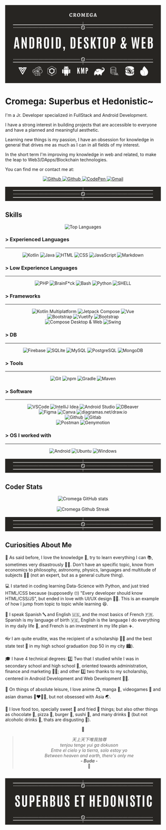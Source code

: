 <div align="center">
  <img src="https://github.com/cromega08/Cromega08/blob/main/imgs/Cromega_Banner.png?raw=true" alt="Cromega Banner"/>
</div>

# Cromega: Superbus et Hedonistic~

I'm a Jr. Developer specialized in FullStack and Android Development.

I have a strong interest in building projects that are accessible to everyone and have a planned and meaningful aesthetic.

Learning new things is my passion, I have an obsession for knowledge in general that drives me as much as I can in all fields of my interest.

In the short term I'm improving my knowledge in web and related, to make the leap to Web3/DApps/Blockchain technologies.

You can find me or contact me at:

<div align="center">
  <a href="https://www.github.com/cromega08" target="_blank" rel="noreferrer">
    <img src="https://img.shields.io/badge/-Github-720404?logo=github&logoColor=000000&color=FFFFFF&labelColor=FFFFFF&style=for-the-badge&logoWidth=50" alt="Github">
  </a>
  <a href="https://www.linkedin.com/in/crjrg/" target="_blank" rel="noreferrer">
    <img src="https://img.shields.io/badge/-LinkedIn-720404?logo=linkedin&logoColor=000000&color=FFFFFF&labelColor=FFFFFF&style=for-the-badge&logoWidth=50" alt="Github">
  </a>
  <a href="https://www.codepen.io/cromega08" target="_blank" rel="noreferrer">
    <img src="https://img.shields.io/badge/-CodePen-720404?logo=codepen&logoColor=000000&color=FFFFFF&labelColor=FFFFFF&style=for-the-badge&logoWidth=50" alt="CodePen">
  </a>
  <a href="mailto:cr.jrg08@gmail.com" target="_blank" rel="noreferrer">
    <img src="https://img.shields.io/badge/-cr.jrg08@gmail.com-720404?logo=gmail&logoColor=000000&color=FFFFFF&labelColor=FFFFFF&style=for-the-badge&logoWidth=50" alt="Gmail">
  </a>
</div>

</br>

<div align="center">
  <img src="https://github.com/cromega08/Cromega08/blob/main/imgs/breakpoint.png?raw=true" alt="Breakpoint"/>
</div>

## Skills

<div align="center">
      <img src="https://github-readme-stats.vercel.app/api/top-langs/?username=cromega08&theme=dark&show_icons=true&hide_border=false&layout=compact" alt="Top Languages">
</div>

### > Experienced Languages 
---

<div align="center">
  <img src="https://img.shields.io/badge/-Kotlin-720404?logo=kotlin&logoColor=000000&color=FFFFFF&labelColor=FFFFFF&style=for-the-badge&logoWidth=50" alt="Kotlin">
  <img src="https://img.shields.io/badge/-Java-720404?logo=openjdk&logoColor=000000&color=FFFFFF&labelColor=FFFFFF&style=for-the-badge&logoWidth=50" alt="Java">
  <img src="https://img.shields.io/badge/-HTML-720404?logo=html5&logoColor=000000&color=FFFFFF&labelColor=FFFFFF&style=for-the-badge&logoWidth=50" alt="HTML">
  <img src="https://img.shields.io/badge/-CSS-720404?logo=css3&logoColor=000000&color=FFFFFF&labelColor=FFFFFF&style=for-the-badge&logoWidth=50" alt="CSS">
  <img src="https://img.shields.io/badge/-JavaScript-720404?logo=javascript&logoColor=000000&color=FFFFFF&labelColor=FFFFFF&style=for-the-badge&logoWidth=50" alt="JavaScript">
  <img src="https://img.shields.io/badge/-Markdown-720404?logo=markdown&logoColor=000000&color=FFFFFF&labelColor=FFFFFF&style=for-the-badge&logoWidth=50" alt="Markdown">
</div>

### > Low Experience Languages
---

<div align="center">
  <img src="https://img.shields.io/badge/-PHP-720404?logo=php&logoColor=000000&color=FFFFFF&labelColor=FFFFFF&style=for-the-badge&logoWidth=50" alt="PHP">
  <img src="https://img.shields.io/badge/-BrainF*ck-720404?logo=brainfuck&logoColor=000000&color=FFFFFF&labelColor=FFFFFF&style=for-the-badge&logoWidth=50" alt="BrainF*ck">
  <img src="https://img.shields.io/badge/-Bash-720404?logo=gnubash&logoColor=000000&color=FFFFFF&labelColor=FFFFFF&style=for-the-badge&logoWidth=50" alt="Bash">
  <img src="https://img.shields.io/badge/-Python-720404?logo=python&logoColor=000000&color=FFFFFF&labelColor=FFFFFF&style=for-the-badge&logoWidth=50" alt="Python">
  <img src="https://img.shields.io/badge/-SHELL-720404?style=for-the-badge&logoColor=000000&color=FFFFFF&labelColor=FFFFFF&logoWidth=50" alt="SHELL">
</div>

### > Frameworks
---

<div align="center">
  <img src="https://img.shields.io/badge/-Kotlin Multiplatform-720404?logo=kotlin&logoColor=000000&color=FFFFFF&labelColor=FFFFFF&style=for-the-badge&logoWidth=50" alt="Kotlin Multiplatform">
  <img src="https://img.shields.io/badge/-Jetpack Compose-720404?logo=jetpackcompose&logoColor=000000&color=FFFFFF&labelColor=FFFFFF&style=for-the-badge&logoWidth=50" alt="Jetpack Compose">
  <img src="https://img.shields.io/badge/-Vue-720404?logo=vue.js&logoColor=000000&color=FFFFFF&labelColor=FFFFFF&style=for-the-badge&logoWidth=50" alt="Vue">
  </br>
  <img src="https://img.shields.io/badge/-Material Design-720404?logo=materialdesign&&logoColor=000000&color=FFFFFF&labelColor=FFFFFF&style=for-the-badge&logoWidth=50" alt="Bootstrap">
  <img src="https://img.shields.io/badge/-Vuetify-720404?logo=vuetify&logoColor=000000&color=FFFFFF&labelColor=FFFFFF&style=for-the-badge&logoWidth=50" alt="Vuetify">
  <img src="https://img.shields.io/badge/-Bootstrap-720404?logo=bootstrap&logoColor=000000&color=FFFFFF&labelColor=FFFFFF&style=for-the-badge&logoWidth=50" alt="Bootstrap">
  </br>
  <img src="https://img.shields.io/badge/-Compose Desktop & Web-720404?logo=jetpackcompose&logoColor=000000&color=FFFFFF&labelColor=FFFFFF&style=for-the-badge&logoWidth=50" alt="Compose Desktop & Web">
  <img src="https://img.shields.io/badge/-Swing-720404?logo=openjdk&logoColor=000000&color=FFFFFF&labelColor=FFFFFF&style=for-the-badge&logoWidth=50" alt="Swing">
</div>

### > DB
---

<div align="center">
  <img src="https://img.shields.io/badge/-Firebase-720404?logo=firebase&logoColor=000000&color=FFFFFF&labelColor=FFFFFF&style=for-the-badge&logoWidth=50" alt="Firebase">
  <img src="https://img.shields.io/badge/-SQLite-720404?logo=sqlite&logoColor=000000&color=FFFFFF&labelColor=FFFFFF&style=for-the-badge&logoWidth=50" alt="SQLite">
  <img src="https://img.shields.io/badge/-MySQL-720404?logo=mysql&logoColor=000000&color=FFFFFF&labelColor=FFFFFF&style=for-the-badge&logoWidth=50" alt="MySQL">
  <img src="https://img.shields.io/badge/-PostgreSQL-720404?logo=postgresql&logoColor=000000&color=FFFFFF&labelColor=FFFFFF&style=for-the-badge&logoWidth=50" alt="PostgreSQL">
  <img src="https://img.shields.io/badge/-MongoDB-720404?logo=mongodb&logoColor=000000&color=FFFFFF&labelColor=FFFFFF&style=for-the-badge&logoWidth=50" alt="MongoDB">
</div>

### > Tools
---

<div align="center">
  <img src="https://img.shields.io/badge/-Git-720404?logo=git&logoColor=000000&color=FFFFFF&labelColor=FFFFFF&style=for-the-badge&logoWidth=50" alt="Git">
  <img src="https://img.shields.io/badge/-npm-720404?logo=npm&logoColor=000000&color=FFFFFF&labelColor=FFFFFF&style=for-the-badge&logoWidth=50" alt="npm">
  <img src="https://img.shields.io/badge/-Gradle-720404?logo=gradle&logoColor=000000&color=FFFFFF&labelColor=FFFFFF&style=for-the-badge&logoWidth=50" alt="Gradle">
  <img src="https://img.shields.io/badge/-Maven-720404?logo=apache maven&logoColor=000000&color=FFFFFF&labelColor=FFFFFF&style=for-the-badge&logoWidth=50" alt="Maven">
</div>

### > Software
---

<div align="center">
  <img src="https://img.shields.io/badge/-VSCode-720404?logo=visual studio code&logoColor=000000&color=FFFFFF&labelColor=FFFFFF&style=for-the-badge&logoWidth=50" alt="VSCode">
  <img src="https://img.shields.io/badge/-IntelliJ Idea-720404?logo=intellij idea&logoColor=000000&color=FFFFFF&labelColor=FFFFFF&style=for-the-badge&logoWidth=50" alt="IntelliJ Idea">
  <img src="https://img.shields.io/badge/-Android Studio-720404?logo=android studio&logoColor=000000&color=FFFFFF&labelColor=FFFFFF&style=for-the-badge&logoWidth=50" alt="Android Studio">
  <img src="https://img.shields.io/badge/-DBeaver-720404?logo=dbeavercode&logoColor=000000&color=FFFFFF&labelColor=FFFFFF&style=for-the-badge&logoWidth=50" alt="DBeaver">
  <br/>
  <img src="https://img.shields.io/badge/-Figma-720404?logo=figma&logoColor=000000&color=FFFFFF&labelColor=FFFFFF&style=for-the-badge&logoWidth=50" alt="Figma">
  <img src="https://img.shields.io/badge/-Canva-720404?logo=canva&logoColor=000000&color=FFFFFF&labelColor=FFFFFF&style=for-the-badge&logoWidth=50" alt="Canva">
  <img src="https://img.shields.io/badge/-diagrams.net/draw.io-720404?logo=diagrams.net&logoColor=000000&color=FFFFFF&labelColor=FFFFFF&style=for-the-badge&logoWidth=50" alt="diagramas.net/draw.io">
  <br/>
  <img src="https://img.shields.io/badge/-Github-720404?logo=github&logoColor=000000&color=FFFFFF&labelColor=FFFFFF&style=for-the-badge&logoWidth=50" alt="Github">
  <img src="https://img.shields.io/badge/-Gitlab-720404?logo=gitlab&logoColor=000000&color=FFFFFF&labelColor=FFFFFF&style=for-the-badge&logoWidth=50" alt="Gitlab">
  <br/>
  <img src="https://img.shields.io/badge/-Postman-720404?logo=postman&logoColor=000000&color=FFFFFF&labelColor=FFFFFF&style=for-the-badge&logoWidth=50" alt="Postman">
  <img src="https://img.shields.io/badge/-Genymotion-720404?logo=dbeavercode&logoColor=000000&color=FFFFFF&labelColor=FFFFFF&style=for-the-badge&logoWidth=50" alt="Genymotion">
</div>

### > OS I worked with
---
<div align="center">
  <img src="https://img.shields.io/badge/-Android-720404?logo=android&logoColor=000000&color=FFFFFF&labelColor=FFFFFF&style=for-the-badge&logoWidth=50" alt="Android">
  <img src="https://img.shields.io/badge/-Ubuntu-720404?logo=ubuntu&logoColor=000000&color=FFFFFF&labelColor=FFFFFF&style=for-the-badge&logoWidth=50" alt="Ubuntu">
  <img src="https://img.shields.io/badge/-Windows-720404?logo=windows&logoColor=000000&color=FFFFFF&labelColor=FFFFFF&style=for-the-badge&logoWidth=50" alt="Windows">
</div>

</br>

<div align="center">
  <img src="https://github.com/cromega08/Cromega08/blob/main/imgs/breakpoint.png?raw=true" alt="Breakpoint"/>
</div>

## Coder Stats

<div align="center">
  <img src="https://github-readme-stats.vercel.app/api?username=cromega08&theme=dark&show_icons=true&hide_border=false&count_private=false" alt="Cromega GitHub stats" />
</div>

</br>

<div align="center">
  <img src="https://github-readme-streak-stats.herokuapp.com/?user=cromega08&theme=dark&hide_border=false" alt="Cromega Github Streak"/>
</div>

</br>

<div align="center">
  <img src="https://github.com/cromega08/Cromega08/blob/main/imgs/breakpoint.png?raw=true" alt="Breakpoint"/>
</div>

## Curiosities About Me

🖤 As said before, I love the knowledge 📖, try to learn everything I can 📚, sometimes very disastrously 😵‍💫. Don't have an specific topic, know from economics to philosophy, astronomy, physics, languages and multitude of subjects 👨‍🔬 (not an expert, but as a general culture thing).
<br/><br/>
💻 I started in coding learning Data-Science with Python, and just tried HTML/CSS because (supposedly 🙄) "Every developer should know HTML/CSS/JS", but ended in love with UI/UX design 👨‍🎨. This is an example of how I jump from topic to topic while learning 😆.
<br/><br/>
💬 I speak Spanish 🔤 and English 🇺🇸, and the most basics of French 🇫🇷. Spanish is my language of birth 🇻🇪, English is the language I do everything in my daily life 🌇, and French is an investment in my life plan ✈️.
<br/><br/>
👓 I am quite erudite, was the recipient of a scholarship 👨‍🎓 and the best state test 📄 in my high school graduation (top 50 in my city 🏙️).
<br/><br/>
🎓 I have 4 technical degrees: 2️⃣ Two that I studied while I was in secondary school and high school 🏫, oriented towards administration, finance and marketing 👨‍💼; and other 2️⃣ two thanks to my scholarship, centered in Android Development and Web Development 👨‍💻.
<br/><br/>
🫰 On things of absolute leisure, I love anime 📺, manga 📙, videogames 👾 and asian dramas 👩‍❤️‍💋‍👨, but not obsessed with Asia 🌏.
<br/><br/>
🥫 I love food too, specially sweet 🍰 and fried 🍤 things; but also other things as chocolate 🍫, pizza 🍕, burger 🍔, sushi 🍣, and many drinks 🥛 (but not alcoholic drinks 🥃, thats are disgusting 🤮).

<div align="center">
  
👑
> _天上天下唯我独尊_ <br/> _tenjou tenge yui ga dokuson_ <br/> _Entre el cielo y la tierra, solo estoy yo_ <br/> _Between heaven and earth, there's only me_ <br/> **- _Buda_ -**<br/>
👹
</div>

</br>

<div align="center">
  <img src="https://github.com/cromega08/Cromega08/blob/main/imgs/Footer.png?raw=true" alt="Cromega Footer"/>
</div>


